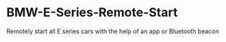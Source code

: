 # BMW-E-Series-Remote-Start
Remotely start all E series cars with the help of an app or Bluetooth beacon
